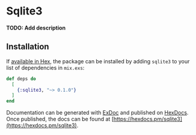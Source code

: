 # Sqlite3

**TODO: Add description**

## Installation

If [available in Hex](https://hex.pm/docs/publish), the package can be installed
by adding `sqlite3` to your list of dependencies in `mix.exs`:

```elixir
def deps do
  [
    {:sqlite3, "~> 0.1.0"}
  ]
end
```

Documentation can be generated with [ExDoc](https://github.com/elixir-lang/ex_doc)
and published on [HexDocs](https://hexdocs.pm). Once published, the docs can
be found at [https://hexdocs.pm/sqlite3](https://hexdocs.pm/sqlite3).

